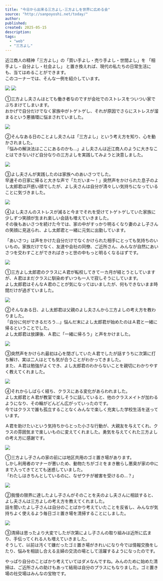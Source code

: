 ```yaml
---
title: "今日から出来る三方よし-三方よしを世界に広める会"
source: "http://sanpoyoshi.net/today/"
author:
published:
created: 2025-05-15
description:
tags:
  - "web"
  - "三方よし"
---
```

近江商人の精神「三方よし」の「買い手よし・売り手よし・世間よし」を 「相手よし・自分よし・社会よし」 と置き換えれば、現代の私たちの日常生活にも、当てはめることができます。  
このコーナーでは、そんな一例を紹介しています。

![](http://sanpoyoshi.net/images/today/speechBalloon.png) ![](http://sanpoyoshi.net/images/today/anIllustration01.png)

①三方よし夫さんはとても働き者なのですが会社でのストレスをついつい家でぶちまけてしまいます。  
おかげで自分だけでなく家族中がトゲトゲし、それが原因でさらにストレスが溜まるという悪循環に悩まされていました。

![](http://sanpoyoshi.net/images/today/anIllustration02.png)

②そんなある日のことよし夫さんは「三方よし」という考え方を知り、心を動かされました。  
「悩みの解決法はここにあるのかも…」よし夫さんは近江商人のように大きなことはできないけど自分なりの三方よしを実践してみようと決意しました。

![](http://sanpoyoshi.net/images/today/anIllustration03.png)

③よし夫さんが実践したのは家族へのあいさつでした。  
早速その日家に帰ると大きな声で「ただいま～！」突然声をかけられた息子のよし太郎君は戸惑い顔でしたが、よし夫さんは自分が清々しい気持ちになっていることに気づきました。

![](http://sanpoyoshi.net/images/today/anIllustration04.png)

④よし夫さんのストレスが減ると今までそれを受けてトゲトゲしていた家族に少しずつ笑顔が生まれ楽しい会話も増えていきました。  
その後もあいさつを続けた今では、家の中がすっかり明るくなり妻のよし子さんの笑顔に見送られ、よし太郎君と一緒に元気に出勤しています。

「あいさつ」は声をかけた自分だけでなくかけられた相手にとっても気持ちのいいもの。家族だけでなく、友達や会社の同僚、ご近所さん、みんなが自然にあいさつを交わすことができればきっと世の中もっと明るくなるはずです。

![](http://sanpoyoshi.net/images/today/anIllustration05.png)

①三方よし太郎君のクラスにＡ君が転校してきて一カ月が経とうとしていますが、Ａ君はまだクラスに馴染めずいつも一人で寂しそうにしています。  
よし太郎君はそんなＡ君のことが気になってはいましたが、何もできないまま時間だけが過ぎていました。

![](http://sanpoyoshi.net/images/today/anIllustration06.png)

②そんなある日、よし太郎君は父親のよし夫さんから三方よしの考え方を教わりました。  
「自分に何ができるだろう…」悩んだ末によし太郎君が始めたのはＡ君と一緒に帰るということでした。  
よし太郎君は放課後、Ａ君に「一緒に帰ろう」と声をかけました。

![](http://sanpoyoshi.net/images/today/anIllustration07.png)

③突然声をかけられ最初は心を閉ざしていたＡ君でしたが話すうちに次第に打ち解け、実は二人はとても気が合うことがわかってきました。  
また、Ａ君は勉強がよくでき、よし太郎君のわからないことを親切にわかりやすく教えてくれました。

![](http://sanpoyoshi.net/images/today/anIllustration08.png)

④それからしばらく経ち、クラスにある変化があらわれました。  
よし太郎君とＡ君が教室で楽しそうに話していると、他のクラスメイトが加わるようになり、その輪がどんどん広がっていったのです。  
今ではクラスで誰も孤立することなくみんなで楽しく充実した学校生活を送っています。

Ａ君を助けたいという気持ちからとった小さな行動が、大親友を与えてくれ、クラスの雰囲気まで楽しいものに変えてくれました。勇気を与えてくれた三方よしの考え方に感謝です。

![](http://sanpoyoshi.net/images/today/anIllustration09.png)

①三方よし子さんの家の前には地区共用のゴミ置き場があります。  
しかし利用者のマナーが悪いため、動物たちがゴミをまき散らし悪臭が家の中にまで入ってきてとても迷惑していました。  
「わたしはきちんとしているのに、なぜウチが被害を受けるの…？」

![](http://sanpoyoshi.net/images/today/anIllustration10.png)

②我慢の限界に達したよし子さんがそのことを夫のよし夫さんに相談すると、よし夫さんは三方よしの考え方を教えてくれました。  
話を聞いたよし子さんは自分のことばかり考えていたことを反省し、みんなが気持ちよく使えるよう毎日ゴミ置き場を清掃することにしました。

![](http://sanpoyoshi.net/images/today/anIllustration11.png)

③清掃は思ったより大変でしたが次第によし子さんの取り組みは近所に広まり、手伝ってくれる人も増えていきました。  
そうして、以前は汚くて嫌だったゴミ置き場がきれいになり今では情報交換をしたり、悩みを相談し合える主婦の交流の場として活躍するようになったのです。

やっぱり自分のことばかり考えていてはダメなんですね。みんのために始めた清掃は、ご近所さんの助けもあって結局は自分のプラスにもなりました。ゴミ置き場の社交場はみんなの宝物です。